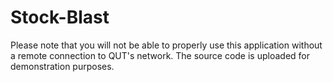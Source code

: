 # Stock-Blast

Please note that you will not be able to properly use this application without a remote connection to QUT's network.
The source code is uploaded for demonstration purposes.
